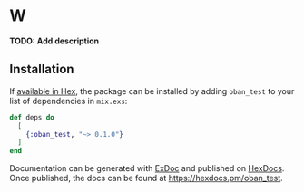 # W

**TODO: Add description**

## Installation

If [available in Hex](https://hex.pm/docs/publish), the package can be installed
by adding `oban_test` to your list of dependencies in `mix.exs`:

```elixir
def deps do
  [
    {:oban_test, "~> 0.1.0"}
  ]
end
```

Documentation can be generated with [ExDoc](https://github.com/elixir-lang/ex_doc)
and published on [HexDocs](https://hexdocs.pm). Once published, the docs can
be found at <https://hexdocs.pm/oban_test>.

